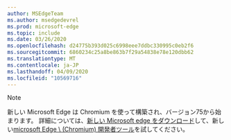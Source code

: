```yaml
---
author: MSEdgeTeam
ms.author: msedgedevrel
ms.prod: microsoft-edge
ms.topic: include
ms.date: 03/26/2020
ms.openlocfilehash: d24775b393d025c6998eee7ddbc330995c0eb2f6
ms.sourcegitcommit: 6860234c25a8be863b7f29a54838e78e120dbb62
ms.translationtype: MT
ms.contentlocale: ja-JP
ms.lasthandoff: 04/09/2020
ms.locfileid: "10569716"
---
```

> [!NOTE]
> 新しい Microsoft Edge は Chromium を使って構築され、バージョン75から始まります。  詳細については、[新しい Microsoft edge をダウンロード][MicrosoftNewEdge]して、新しい[microsoft Edge \ (Chromium) 開発者ツール][DevtoolsGuideChromium]を試してください。  

<!-- image links -->  

<!-- links -->  

[DevtoolsGuideChromium]: /microsoft-edge/devtools-guide-chromium "Microsoft Edge (Chromium) 開発者ツール"  

[MicrosoftNewEdge]: https://www.microsoft.com/edge "新しい Microsoft Edge ブラウザーをダウンロードする"  
